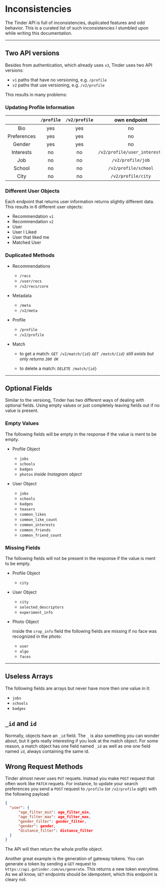 # Inconsistencies

The Tinder API is full of inconsistencies, duplicated features and odd behavior. This is a curated list of such inconsistencies I stumbled upon while writing this documentation.

---

## Two API versions

Besides from authentication, which already uses `v3`, Tinder uses two API versions:

- `v1` paths that have no versioning, e.g. `/profile` 
- `v2` paths that use versioning, e.g. `/v2/profile`

This results in many problems: 

### Updating Profile Information


|             | `/profile` | `/v2/profile` |             own  endpoint      |
|:-----------:|:----------:|:---------------:|:----------------------------:|
|     Bio     |    yes     |     yes         |             no               |
| Preferences |    yes     |     yes         |             no               |
|    Gender   |    yes     |     yes         |             no               |
|  Interests  |    no      |     no          | `/v2/profile/user_interests` |
|     Job     |    no      |     no          |       `/v2/profile/job`      |
|    School   |    no      |     no          |     `/v2/profile/school`     |
|     City    |    no      |     no          |      `/v2/profile/city`      |


### Different User Objects

Each endpoint that returns user information returns slightly different data. This results in 6 different user objects: 

- Recommendation `v1`
- Recommendation `v2`
- User
- User I Liked
- User that liked me
- Matched User


### Duplicated Methods

- Recommendations
  - `/recs`
  - `/user/recs`
  - `/v2/recs/core`

- Metadata
  - `/meta`
  - `/v2/meta`

- Profile
  - `/profile`
  - `/v2/profile`

- Match
  - to get a match: `GET /v2/match/{id}` *`GET /match/{id}` still exists but only returns `200 OK`*

  - to delete a match: `DELETE /match/{id}` 

---

## Optional Fields

Similar to the versiong, Tinder has two different ways of dealing with optional fields. Using empty values or just completely leaving fields out if no value is present.

### Empty Values

The following fields will be empty in the response if the value is ment to be empty.

- Profile Object
  - `jobs`
  - `schools`
  - `badges`
  - `photos` *inside Instagram object*

- User Object
  - `jobs`
  - `schools`
  - `badges`
  - `teasers`
  - `common_likes`
  - `common_like_count`
  - `common_interests`
  - `common_friends`
  - `common_friend_count`

### Missing Fields

The following fields will not be present in the response if the value is ment to be empty.

- Profile Object
  - `city`

- User Object
  - `city`
  - `selected_descriptors`
  - `experiment_info`
  
- Photo Object 

  inside the `crop_info` field the following fields are missing if no face was recognized    in the photo:
    - `user`
    - `algo`
    - `faces`

---

## Useless Arrays

The following fields are arrays but never have more then one value in it:

- `jobs`
- `schools`
- `badges`

## `_id` and `id`

Normally, objects have an `_id` field. The `_` is also something you can wonder about, but it gets really interesting if you look at the match object. For some reason, a match object has one field named `_id` as well as one one field named `id`, always containing the same id.  

## Wrong Request Methods

Tinder almost never uses `PUT` requets. Instead you make `POST` request that often work like `PATCH` requets. For instance, to update your search preferences you send a `POST` request to `/profile` (or `/v2/profile` *sigh*) with the following payload:

```json
{
  "user": {
      "age_filter_min": age_filter_min,
      "age_filter_max": age_filter_max,
      "gender_filter": gender_filter,
      "gender": gender,
      "distance_filter": distance_filter
  }
}
```

The API will then return the whole profile object. 

Another great example is the generation of gateway tokens. You can generate a token by sending a `GET` request to `https://api.gotinder.com/ws/generate`. This returns a new token everytime. As we all know, `GET` endpoints should be idempotent, which this endpoint is cleary not.

